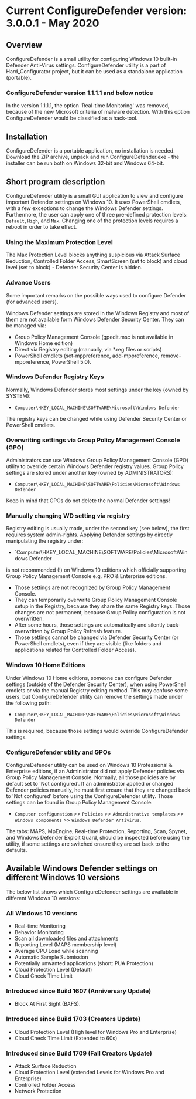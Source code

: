 # Current ConfigureDefender version: 3.0.0.1 - May 2020

## Overview
ConfigureDefender is a small utility for configuring Windows 10 built-in Defender Anti-Virus settings. ConfigureDefender utility is a part of Hard_Configurator project, but it can be used as a standalone application (portable).  

### ConfigureDefender version 1.1.1.1 and below notice
In the version 1.1.1.1, the option 'Real-time Monitoring' was removed, because of the new Microsoft criteria of malware detection.
With this option ConfigureDefender would be classified as a hack-tool.

## Installation
ConfigureDefender is a portable application, no installation is needed. Download the ZIP archive, unpack and run ConfigureDefender.exe - the installer can be run both on Windows 32-bit and Windows 64-bit.

## Short program description
ConfigureDefender utility is a small GUI application to view and configure important Defender settings on Windows 10. It uses PowerShell cmdlets, with a few exceptions to change the Windows Defender settings. Furthermore, the user can apply one of three pre-defined protection levels: `Default`, `High`, and `Max`. Changing one of the protection levels requires a reboot in order to take effect.

### Using the Maximum Protection Level
The Max Protection Level blocks anything suspicious via Attack Surface Reduction, Controlled Folder Access, SmartScreen (set to block) and cloud level (set to block) - Defender Security Center is hidden.  
 
### Advance Users
Some important remarks on the possible ways used to configure Defender (for advanced users). 

Windows Defender settings are stored in the Windows Registry and most of them are not available form Windows Defender Security Center. They can be managed via:

* Group Policy Management Console (gpedit.msc is not available in Windows Home edition) 
* Direct via Registry editing (manually, via *.reg files or scripts) 
* PowerShell cmdlets (set-mppreference, add-mppreference, remove-mppreference, PowerShell 5.0).
 
### Windows Defender Registry Keys
Normally, Windows Defender stores most settings under the key (owned by SYSTEM):  
* `Computer\HKEY_LOCAL_MACHINE\SOFTWARE\Microsoft\Windows Defender`

The registry keys can be changed while using Defender Security Center or PowerShell cmdlets.

### Overwriting settings via Group Policy Management Console (GPO)
Administrators can use Windows Group Policy Management Console (GPO) utility to override certain Windows Defender registry values. Group Policy settings are stored under another key (owned by ADMINISTRATORS):  
* `Computer\HKEY_LOCAL_MACHINE\SOFTWARE\Policies\Microsoft\Windows Defender`

Keep in mind that GPOs do not delete the normal Defender settings!

### Manually changing WD setting via registry 
Registry editing is usually made, under the second key (see below), the first requires system admin-rights. 
Applying Defender settings by directly manipulating the registry under:
* `Computer\HKEY_LOCAL_MACHINE\SOFTWARE\Policies\Microsoft\Windows Defender

is not recommended (!) on Windows 10 editions which officially supporting Group Policy Management Console e.g. PRO & Enterprise editions. 
* Those settings are not recognized by Group Policy Management Console.
* They can temporarily overwrite Group Policy Management Console setup in the Registry, because they share the same Registry keys. Those changes are not permanent, because Group Policy configuration is not overwritten. 
* After some hours, those settings are automatically and silently back-overwritten by Group Policy Refresh feature. 
* Those settings cannot be changed via Defender Security Center (or PowerShell cmdlets), even if they are visible (like folders and applications related for Controlled Folder Access).
 
### Windows 10 Home Editions
Under Windows 10 Home editions, someone can configure Defender settings (outside of the Defender Security Center), when using PowerShell cmdlets or via the manual Registry editing method. This may confuse some users, but ConfigureDefender utility can remove the settings made under the following path: 
* `Computer\HKEY_LOCAL_MACHINE\SOFTWARE\Policies\Microsoft\Windows Defender` 

This is required, because those settings would override ConfigureDefender settings.

### ConfigureDefender utility and GPOs
ConfigureDefender utility can be used on Windows 10 Professional & Enterprise editions, if an Administrator did not apply Defender policies via Group Policy Management Console. Normally, all those policies are by default set to 'Not configured'. If an administrator applied or changed Defender policies manually, he must first ensure that they are changed back to 'Not configured' before using the ConfigureDefender utility. Those settings can be found in Group Policy Management Console:
* `Computer configuration` >> `Policies` >> `Administrative templates` >> `Windows components` >> `Windows Defender Antivirus`. 
 
The tabs: MAPS, MpEngine, Real-time Protection, Reporting, Scan, Spynet, and Windows Defender Exploit Guard, should be inspected before using the utility, if some settings are switched ensure they are set back to the defaults. 

## Available Windows Defender settings on different Windows 10 versions
The below list shows which ConfigureDefender settings are available in different Windows 10 versions:

### All Windows 10 versions
* Real-time Monitoring
* Behavior Monitoring
* Scan all downloaded files and attachments
* Reporting Level (MAPS membership level)
* Average CPU Load while scanning
* Automatic Sample Submission
* Potentially unwanted applications (short: PUA Protection)
* Cloud Protection Level (Default)
* Cloud Check Time Limit 

### Introduced since Build 1607 (Anniversary Update)
* Block At First Sight (BAFS).

### Introduced since Build 1703 (Creators Update)
* Cloud Protection Level (High level for Windows Pro and Enterprise)
* Cloud Check Time Limit (Extended to 60s)

### Introduced since Build 1709 (Fall Creators Update)
* Attack Surface Reduction
* Cloud Protection Level (extended Levels for Windows Pro and Enterprise)
* Controlled Folder Access
* Network Protection
